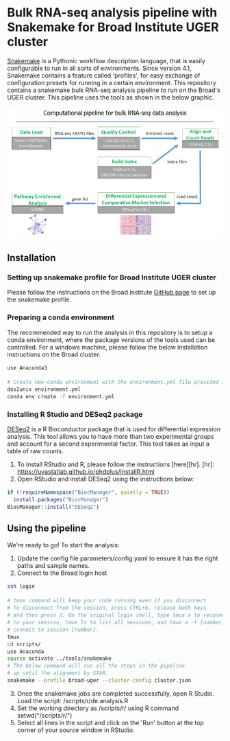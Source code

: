 Bulk RNA-seq analysis pipeline with Snakemake for Broad Institute UGER cluster
======================================================================================

[Snakemake][snakemake] is a Pythonic workflow description language, that is 
easily configurable to run in all sorts of environments. Since version 4.1, 
Snakemake contains a feature called 'profiles', for easy exchange of 
configuration presets for running in a certain environment. This repository 
contains a snakemake bulk RNA-seq analysis pipeline to run on the Broad's UGER cluster.
This pipeline uses the tools as shown in the below graphic.

<img src="https://github.com/ayushi-broadins/fucci-bulk-rna-seq/blob/13ce2946a9efbee264ba612822ddb99d465fbfa8/bulk_rna_seq_pipeline.png" >


[snakemake]: https://snakemake.readthedocs.io/

Installation
------------

### Setting up snakemake profile for Broad Institute UGER cluster
Please follow the instructions on the Broad Institute [GitHub page][gp] to set up the 
snakemake profile.

[gp]: https://github.com/broadinstitute/snakemake-broad-uger/blob/master/README.md

### Preparing a conda environment
The recommended way to run the analysis in this repository is to setup a conda environment, 
where the package versions of the tools used can be controlled. For a windows machine, 
please follow the below installation instructions on the Broad cluster.

```bash
use Anaconda3

# Create new conda environment with the environment.yml file provided in this repository
dos2unix environment.yml
conda env create -f environment.yml

```
### Installing R Studio and DESeq2 package
[DESeq2][deseq2] is a R Bioconductor package that is used for differential expression analysis. 
This tool allows you to have more than two experimental groups and account for a second 
experimental factor. This tool takes as input a table of raw counts. 

[deseq2]: http://bioconductor.org/packages/release/bioc/vignettes/DESeq2/inst/doc/DESeq2.html

1. To install RStudio and R, please follow the instructions [here][hr].
[hr]: https://uvastatlab.github.io/phdplus/installR.html
2. Open RStudio and install DESeq2 using the instructions below:
```R
if (!requireNamespace("BiocManager", quietly = TRUE))
  install.packages("BiocManager")
BiocManager::install("DESeq2")
```


Using the pipeline
------------------------
We're ready to go! To start the analysis:
1. Update the config file parameters/config.yaml to ensure it has the right paths 
   and sample names.
2. Connect to the Broad login host

```bash
ssh login

# tmux command will keep your code running even if you disconnect
# To disconnect from the session, press CTRL+b, release both keys 
# and then press d. On the original login shell, type tmux a to reconnect 
# to your session, tmux ls to list all sessions, and tmux a -t [number] to 
# connect to session [number].
tmux
cd scripts/
use Anaconda
source activate ../tools/snakemake
# The below command will run all the steps in the pipeline
# up until the alignment by STAR.
snakemake --profile broad-uger --cluster-config cluster.json

```
3. Once the snakemake jobs are completed successfully, open R Studio. Load the script: /scripts/r/de.analysis.R
4. Set the working directory as /scripts/r/ using R command setwd("/scripts/r/")
6. Select all lines in the script and click on the 'Run' button at the top corner of your source window in RStudio.
